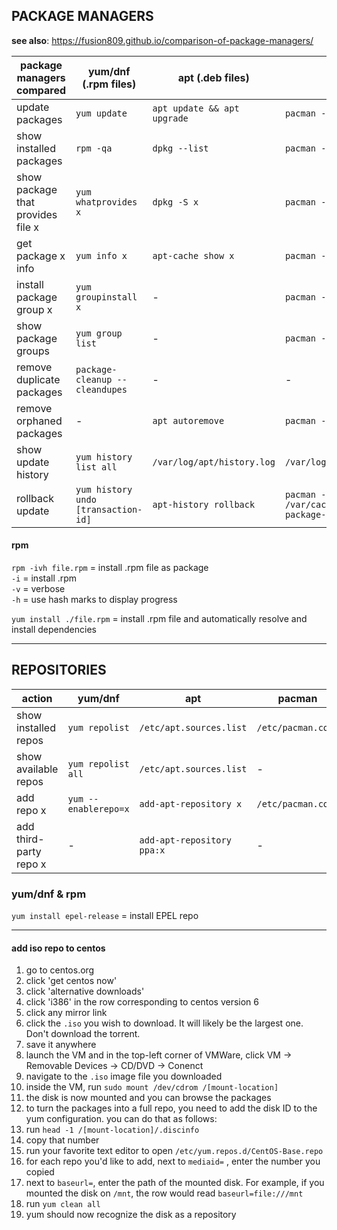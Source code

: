 
## PACKAGE MANAGERS

**see also**: https://fusion809.github.io/comparison-of-package-managers/

| package managers compared            | yum/dnf (.rpm files)                | apt (.deb files)              | pacman               | pkg          |
|--------------------------------------|-------------------------------------|-------------------------------|----------------------|--------------|
| update packages                      | `yum update`                        | `apt update && apt upgrade`   | `pacman -Syu`        | `pkg update` |
| show installed packages              | `rpm -qa`                           | `dpkg --list`                 | `pacman -Q`          |              |
| show package that provides file x    | `yum whatprovides x`                | `dpkg -S x`                   | `pacman -F x`        |              |
| get package x info                   | `yum info x`                        | `apt-cache show x`            | `pacman -Qi x`       |              |
| install package group x              | `yum groupinstall x`                | -                             | `pacman -S x`        |              |
| show package groups                  | `yum group list`                    | -                             | `pacman -Qg`         |              |
| remove duplicate packages            | `package-cleanup --cleandupes`      | -                             | -                    |              |
| remove orphaned packages             | -                                   | `apt autoremove`              | `pacman -Ru`         |              |
| show update history                  | `yum history list all`              | `/var/log/apt/history.log`    | `/var/log/pacman.log`|              |
| rollback update|`yum history undo [transaction-id]`|`apt-history rollback`|`pacman -U /var/cache/pacman/pkg/[old-package-version]`|              |

#### rpm

`rpm -ivh file.rpm` = install .rpm file as package  
               `-i` = install .rpm  
               `-v` = verbose  
               `-h` = use hash marks to display progress

`yum install ./file.rpm` = install .rpm file and automatically resolve and install dependencies


---
## REPOSITORIES

| action                  | yum/dnf               | apt                        | pacman                    | pkg |
|-------------------------|-----------------------|----------------------------|---------------------------|-----|
| show installed repos    | `yum repolist`        | `/etc/apt.sources.list`    | `/etc/pacman.conf`        |     |
| show available repos    | `yum repolist all`    | `/etc/apt.sources.list`    | -                         |     |
| add repo x              | `yum --enablerepo=x`  | `add-apt-repository x`     | `/etc/pacman.conf`        |     |
| add third-party repo x  | -                     | `add-apt-repository ppa:x` | -                         |     |

### yum/dnf & rpm

`yum install epel-release` = install EPEL repo

---
#### add iso repo to centos

1. go to centos.org
1. click 'get centos now'
1. click 'alternative downloads'
1. click 'i386' in the row corresponding to centos version 6
1. click any mirror link
1. click the `.iso` you wish to download. It will likely be the largest one. Don't download the torrent.
1. save it anywhere
1. launch the VM and in the top-left corner of VMWare, click VM -> Removable Devices -> CD/DVD -> Conenct
1. navigate to the `.iso` image file you downloaded
1. inside the VM, run `sudo mount /dev/cdrom /[mount-location]`
1. the disk is now mounted and you can browse the packages
1. to turn the packages into a full repo, you need to add the disk ID to the yum configuration. you can do that as follows:
1. run `head -1 /[mount-location]/.discinfo`
1. copy that number
1. run your favorite text editor to open `/etc/yum.repos.d/CentOS-Base.repo`
1. for each repo you'd like to add, next to `mediaid=` , enter the number you copied
1. next to `baseurl=`, enter the path of the mounted disk. For example, if you mounted the disk on `/mnt`, the row would read `baseurl=file:///mnt`
1. run `yum clean all`
1. yum should now recognize the disk as a repository

